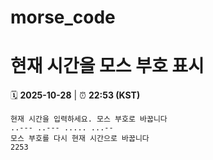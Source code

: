 # morse_code
# 현재 시간을 모스 부호 표시
<!-- MORSE_TIME_START -->
🗓️ **2025-10-28** | ⏰ **22:53 (KST)**

```
현재 시간을 입력하세요. 모스 부호로 바꿉니다
..--- ..--- ..... ...--
모스 부호를 다시 현재 시간으로 바꿉니다
2253
```
<!-- MORSE_TIME_END -->
